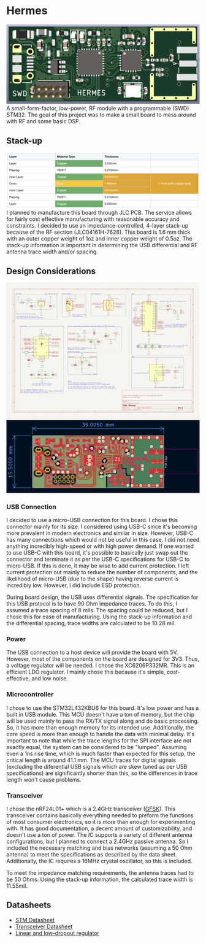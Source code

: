 # Hermes
![3D Model](./Images/3D_Model.png)
A small-form-factor, low-power, RF module with a programmable (SWD) STM32.  The goal of this project was to make a small board to mess around with RF and some basic DSP.

## Stack-up
![PCB Stack-up](./Images/Stackup.png)
I planned to manufacture this board through JLC PCB.  The service allows for fairly cost effective manufacturing with reasonable accuracy and constraints.  I decided to use an impedance-controlled, 4-layer stack-up because of the RF section (JLC04161H-7628).  This board is 1.6 mm thick with an outer copper weight of 1oz and inner copper weight of 0.5oz.  The stack-up information is important in determining the USB differential and RF antenna trace width and/or spacing. 

## Design Considerations
![Schematic](./Images/Schematic.png) 
![Layout](./Images/Layout.png)

### USB Connection
I decided to use a micro-USB connection for this board.  I chose this connector mainly for its size.  I considered using USB-C since it's becoming more prevalent in modern electronics and similar in size.  However, USB-C has many connections which would not be useful in this case.  I did not need anything incredibly high-speed or with high power demand.  If one wanted to use USB-C with this board, it's possible to basically just swap out the connector and terminate it as per the USB-C specifications for USB-C to micro-USB.  If this is done, it may be wise to add current protection.  I left current protection out mainly to reduce the number of components, and the likelihood of micro-USB (due to the shape) having reverse current is incredibly low.  However, I did include ESD protection.

During board design, the USB uses differential signals.  The specification for this USB protocol is to have 90 Ohm impedance traces.  To do this, I assumed a trace spacing of 8 mils.  The spacing could be reduced, but I chose this for ease of manufacturing.  Using the stack-up information and the differential spacing, trace widths are calculated to be 10.28 mil.

### Power
The USB connection to a host device will provide the board with 5V.  However, most of the components on the board are designed for 3V3.  Thus, a voltage regulator will be needed.  I chose the XC6206P332MR.  This is an efficient LDO regulator.  I mainly chose this because it's simple, cost-effective, and low noise.

### Microcontroller
I chose to use the STM32L432KBU6 for this board.  It's low power and has a built in USB module.  This MCU doesn't have a ton of memory, but the chip will be used mainly to pass the RX/TX signal along and do basic processing.  So, it has more than enough memory for its intended use.  Additionally, the core speed is more than enough to handle the data with minimal delay.  It's important to note that while the trace lengths for the SPI interface are not exactly equal, the system can be considered to be "lumped".  Assuming even a 1ns rise time, which is much faster than expected for this setup, the critical length is around 41.1 mm.  The MCU traces for digital signals (excluding the diferential USB signals which are skew tuned as per USB specifications) are significantly shorter than this, so the differences in trace length won't cause problems.

### Transceiver
I chose the nRF24L01+ which is a 2.4GHz transceiver ([GFSK](https://en.wikipedia.org/wiki/Frequency-shift_keying#Gaussian_frequency-shift_keying)).  This transceiver contains basically everything needed to preform the functions of most consumer electronics, so it is more than enough for experimenting with.  It has good documentation, a decent amount of customizability, and doesn't use a ton of power.  The IC supports a variety of different antenna configurations, but I planned to connect a 2.4GHz passive antenna.  So I included the necessary matching and bias networks (assuming a 50 Ohm antenna) to meet the specifications as described by the data sheet.  Additionally, the IC requires a 16MHz crystal oscillator, so this is included.

To meet the impedance matching requirements, the antenna traces had to be 50 Ohms.  Using the stack-up information, the calculated trace width is 11.55mil.


## Datasheets
- [STM Datasheet](https://www.st.com/content/ccc/resource/technical/document/datasheet/24/01/9f/59/f0/83/47/fc/DM00257205.pdf/files/DM00257205.pdf/jcr:content/translations/en.DM00257205.pdf)
- [Transceiver Datasheet](https://www.sparkfun.com/datasheets/Components/SMD/nRF24L01Pluss_Preliminary_Product_Specification_v1_0.pdf)
- [ Linear and low-dropout regulator](https://www.mouser.com/datasheet/2/760/TOSL_S_A0007229533_1-2575067.pdf)

